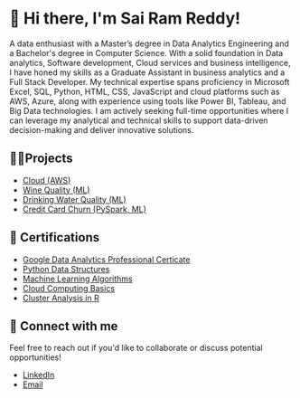 <h1> 👋 Hi there, I'm Sai Ram Reddy! </h1>
A data enthusiast with a Master’s degree in Data Analytics Engineering and a Bachelor's degree in Computer Science. With a solid foundation in Data analytics, Software development, Cloud services and business intelligence, I have honed my skills as a Graduate Assistant in business analytics and a Full Stack Developer. My technical expertise spans proficiency in Microsoft Excel, SQL, Python, HTML, CSS, JavaScript and cloud platforms such as AWS, Azure, along with experience using tools like Power BI, Tableau, and Big Data technologies. I am actively seeking full-time opportunities where I can leverage my analytical and technical skills to support data-driven decision-making and deliver innovative solutions.

<h2>👨‍💻Projects</h2>

- [Cloud (AWS)](https://github.com/SRRObulReddy-Data/Weather-Data-Logger-AWS)
- [Wine Quality (ML)](https://github.com/SRRObulReddy-Data/Wine_Quality_Prediction_Project)
- [Drinking Water Quality (ML)](https://github.com/SRRObulReddy-Data/Drinking_Water_Quality_Detection)
- [Credit Card Churn (PySpark, ML)](https://github.com/SRRObulReddy-Data/Credit_Card_Churn_Prediction)


<h2>📄 Certifications</h2>

- [Google Data Analytics Professional Certicate](https://www.coursera.org/account/accomplishments/specialization/certificate/7UQH9ZN8UPPK)
- [Python Data Structures](https://www.coursera.org/account/accomplishments/verify/DZV6ZTJQ3YPP)
- [Machine Learning Algorithms](https://www.coursera.org/account/accomplishments/verify/UVJJYLDPL9H7)
- [Cloud Computing Basics](https://www.coursera.org/account/accomplishments/verify/UG3UZKWHHBMT)
- [Cluster Analysis in R](https://www.datacamp.com/statement-of-accomplishment/course/ca41b19db3aa7edc191b34301afc9f54ec687cba?raw=1)

<h2>🔗 Connect with me</h2>
Feel free to reach out if you'd like to collaborate or discuss potential opportunities!


- [LinkedIn](www.linkedin.com/in/sairamreddy-srr)
- [Email](mailto:sairamreddyobulreddy@gmail.com)
  
<!-- [Portfolio](https://yourportfolio.com) 

<!--
**SRRObulReddy-Data/SRRObulReddy-Data** is a ✨ _special_ ✨ repository because its `README.md` (this file) appears on your GitHub profile.

Here are some ideas to get you started:

- 🔭 I’m currently working on ...
- 🌱 I’m currently learning ...
- 👯 I’m looking to collaborate on ...
- 🤔 I’m looking for help with ...
- 💬 Ask me about ...
- 📫 How to reach me: ...
- 😄 Pronouns: ...
- ⚡ Fun fact: ...
-->
